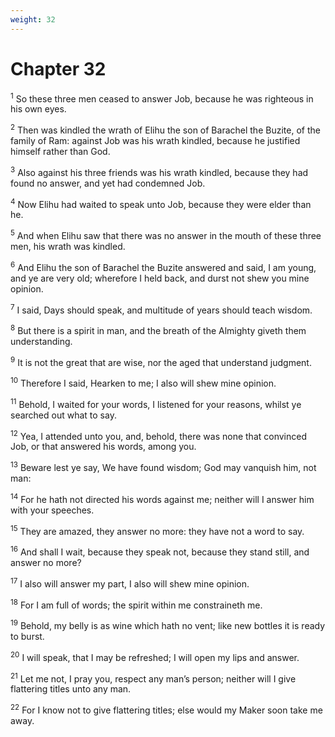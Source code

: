 ```yaml
---
weight: 32
---
```


# Chapter 32

<sup>1</sup> So these three men ceased to answer Job, because he was righteous in his own eyes. 

<sup>2</sup> Then was kindled the wrath of Elihu the son of Barachel the Buzite, of the family of Ram: against Job was his wrath kindled, because he justified himself rather than God. 

<sup>3</sup> Also against his three friends was his wrath kindled, because they had found no answer, and yet had condemned Job. 

<sup>4</sup> Now Elihu had waited to speak unto Job, because they were elder than he. 

<sup>5</sup> And when Elihu saw that there was no answer in the mouth of these three men, his wrath was kindled. 

<sup>6</sup> And Elihu the son of Barachel the Buzite answered and said, I am young, and ye are very old; wherefore I held back, and durst not shew you mine opinion. 

<sup>7</sup> I said, Days should speak, and multitude of years should teach wisdom. 

<sup>8</sup> But there is a spirit in man, and the breath of the Almighty giveth them understanding. 

<sup>9</sup> It is not the great that are wise, nor the aged that understand judgment. 

<sup>10</sup> Therefore I said, Hearken to me; I also will shew mine opinion. 

<sup>11</sup> Behold, I waited for your words, I listened for your reasons, whilst ye searched out what to say. 

<sup>12</sup> Yea, I attended unto you, and, behold, there was none that convinced Job, or that answered his words, among you. 

<sup>13</sup> Beware lest ye say, We have found wisdom; God may vanquish him, not man: 

<sup>14</sup> For he hath not directed his words against me; neither will I answer him with your speeches. 

<sup>15</sup> They are amazed, they answer no more: they have not a word to say. 

<sup>16</sup> And shall I wait, because they speak not, because they stand still, and answer no more? 

<sup>17</sup> I also will answer my part, I also will shew mine opinion. 

<sup>18</sup> For I am full of words; the spirit within me constraineth me. 

<sup>19</sup> Behold, my belly is as wine which hath no vent; like new bottles it is ready to burst. 

<sup>20</sup> I will speak, that I may be refreshed; I will open my lips and answer. 

<sup>21</sup> Let me not, I pray you, respect any man’s person; neither will I give flattering titles unto any man. 

<sup>22</sup> For I know not to give flattering titles; else would my Maker soon take me away. 


